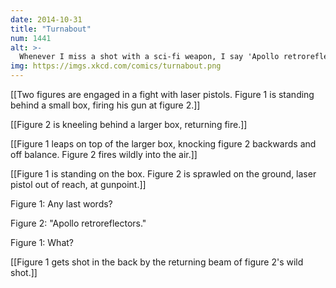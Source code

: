 ```yaml
---
date: 2014-10-31
title: "Turnabout"
num: 1441
alt: >-
  Whenever I miss a shot with a sci-fi weapon, I say 'Apollo retroreflector' really fast, just in case.
img: https://imgs.xkcd.com/comics/turnabout.png
---
```

[[Two figures are engaged in a fight with laser pistols. Figure 1 is standing behind a small box, firing his gun at figure 2.]]

[[Figure 2 is kneeling behind a larger box, returning fire.]]

[[Figure 1 leaps on top of the larger box, knocking figure 2 backwards and off balance. Figure 2 fires wildly into the air.]]

[[Figure 1 is standing on the box. Figure 2 is sprawled on the ground, laser pistol out of reach, at gunpoint.]]

Figure 1: Any last words? 

Figure 2: "Apollo retroreflectors."

Figure 1: What?

[[Figure 1 gets shot in the back by the returning beam of figure 2's wild shot.]]

